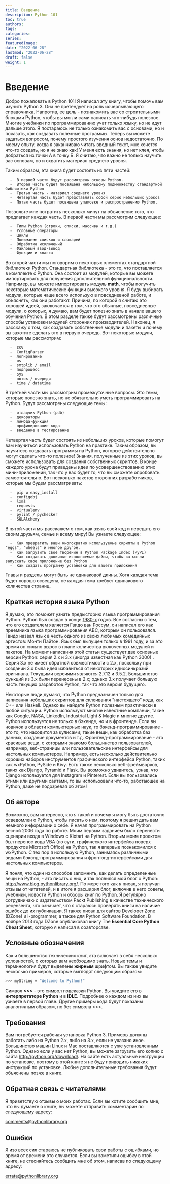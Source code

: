 ```yaml
---
title: Введение
description: Python 101
toc: true
authors:
tags:
categories:
series:
featuredImage:
date: "2022-06-28"
lastmod: "2022-06-28"
draft: false
weight: 1
---
```


# Введение

Добро пожаловать в Python 101! Я написал эту книгу, чтобы помочь вам изучить Python 3. Она не претендует на роль исчерпывающего справочника. Напротив, ее цель - познакомить вас со строительными блоками Python, чтобы вы могли сами написать что-нибудь полезное. Многие учебники по программированию учат только языку, но не идут дальше этого. Я постараюсь не только ознакомить вас с основами, но и показать, как создавать полезные программы. Теперь вы можете задаться вопросом, почему простого изучения основ недостаточно. По моему опыту, когда я заканчиваю читать вводный текст, мне хочется что-то создать, но я не знаю как! У меня есть знания, но нет клея, чтобы добраться из точки А в точку Б. Я считаю, что важно не только научить вас основам, но и охватить материал среднего уровня.

Таким образом, эта книга будет состоять из пяти частей:

      -  В первой части будут рассмотрены основы Python.
      -  Вторая часть будет посвящена небольшому подмножеству стандартной библиотеки Python
      -  Третья часть - материал среднего уровня
      -  Четвертая часть будет представлять собой серию небольших уроков
      -  Пятая часть будет посвящена упаковке и распространению Python.

Позвольте мне потратить несколько минут на объяснение того, что предлагает каждая часть. В первой части мы рассмотрим следующее:

      -  Типы Python (строки, списки, массивы и т.д.)
      -  Условные операторы
      -  Циклы
      -  Понимание списков и словарей
      -  Обработка исключений
      -  Файловый ввод-вывод
      -  Функции и классы


Во второй части мы поговорим о некоторых элементах стандартной библиотеки Python. Стандартная библиотека - это то, что поставляется в комплекте с Python. Она состоит из модулей, которые вы можете импортировать для получения дополнительной функциональности. Например, вы можете импортировать модуль **math**, чтобы получить некоторые математические функции высокого уровня. Я буду выбирать модули, которые чаще всего использую в повседневной работе, и объяснять, как они работают. Причина, по которой я считаю это хорошей идеей, заключается в том, что это обычные, повседневные модули, о которых, я думаю, вам будет полезно знать в начале вашего обучения Python. В этом разделе также будут рассмотрены различные способы установки модулей сторонних производителей. Наконец, я расскажу о том, как создавать собственные модули и пакеты и почему вы захотите сделать это в первую очередь. Вот некоторые модули, которые мы рассмотрим:

      -  csv
      -  ConfigParser
      -  логирование
      -  os
      -  smtplib / email
      -  подпроцесс
      -  sys
      -  поток / очереди
      -  time / datetime


В третьей части мы рассмотрим промежуточные вопросы. Это темы, которые полезно знать, но не обязательно уметь программировать на Python. Будут рассмотрены следующие темы:

      -  отладчик Python (pdb)
      -  декораторы
      -  лямбда-функция
      -  профилирование кода
      -  введение в тестирование

Четвертая часть будет состоять из небольших уроков, которые помогут вам научиться использовать Python на практике. Таким образом, вы научитесь создавать программы на Python, которые действительно могут сделать что-то полезное! Знания, полученные из этих уроков, вы сможете использовать для создания собственных скриптов. В конце каждого урока будут приведены идеи по усовершенствованию этих мини-приложений, так что у вас будет то, что вы сможете опробовать самостоятельно. Вот несколько пакетов сторонних разработчиков, которые мы будем рассматривать:

      -  pip и easy_install
      -  configobj
      -  lxml
      -  requests
      -  virtualenv
      -  pylint / pychecker
      -  SQLAlchemy


В пятой части мы расскажем о том, как взять свой код и передать его своим друзьям, семье и всему миру! Вы узнаете следующее:

      -  Как превратить ваши многократно используемые скрипты в Python "eggs", "wheels" и многое другое.
      -  Как загрузить свое творение в Python Package Index (PyPI)
      -  Как создавать двоичные исполняемые файлы, чтобы вы могли запускать свое приложение без Python
      -  Как создать программу установки для вашего приложения


Главы и разделы могут быть не одинаковой длины. Хотя каждая тема будет хорошо освещена, не каждая тема требует одинакового количества страниц.

## Краткая история языка Python

Я думаю, это поможет узнать предысторию языка программирования Python. Python был создан в конце [1980-х](http://www.artima.com/intv/pythonP.html) годов. Все согласны с тем, что его создателем является Гвидо ван Россум, он написал его как преемника языка программирования ABC, которым он пользовался. Гвидо назвал язык в честь одного из своих любимых комедийных артистов: Монти Пайтон. Язык был выпущен только в 1991 году, и за это время он сильно вырос в плане количества включенных модулей и пакетов. На момент написания этой статьи существует две основные версии Python: серия 2.x и 3.x (иногда известная как Python 3000) . Серия 3.x не имеет обратной совместимости с 2.x, поскольку при создании 3.x была идея избавиться от некоторых идиосинкразий оригинала. Текущими версиями являются 2.7.12 и 3.5.2. Большинство функций из 3.x были перенесены в 2.x; однако 3.x получает большую часть текущих разработок Python, так что это версия будущего.

Некоторые люди думают, что Python предназначен только для написания небольших скриптов для склеивания "настоящего" кода, как C++ или Haskell. Однако вы найдете Python полезным практически в любой ситуации. Python используют многие известные компании, такие как Google, NASA, LinkedIn, Industrial Light & Magic и многие другие. Python используется не только в бэкенде, но и в фронтенде. Если вы новичок в области компьютерных наук, то бэкенд-программирование - это то, что находится за кулисами; такие вещи, как обработка баз данных, создание документов и т.д. Фронтенд-программирование - это красивые вещи, с которыми знакомо большинство пользователей, например, веб-страницы или пользовательские интерфейсы для настольных компьютеров. Например, есть несколько действительно хороших наборов инструментов графического интерфейса Python, таких как wxPython, PySide и Kivy. Есть также несколько веб-фреймворков, таких как Django, Pyramid и Flask. Вы возможно удивитесь, узнав, что Django используется для Instagram и Pinterest. Если вы пользовались этими или другими сайтами, то вы использовали что-то, работающее на Python, даже не подозревая об этом!

## Об авторе

Возможно, вам интересно, кто я такой и почему я могу быть достаточно осведомлен о Python, чтобы писать о нем, поэтому я решил дать вам немного информации о себе. Я начал программировать на Python весной 2006 года по работе. Моим первым заданием было перенести сценарии входа в Windows с Kixtart на Python. Вторым моим проектом был перенос кода VBA (по сути, графического интерфейса поверх продуктов Microsoft Office) на Python, так я впервые познакомился с wxPython. С тех пор я использую Python, занимаясь различными видами бэкэнд-программирования и фронтэнд-интерфейсами для настольных компьютеров.

Я понял, что один из способов запомнить, как делать определенные вещи на Python, - это писать о них, и так появился мой блог о Python: http://www.blog.pythonlibrary.org/. По мере того как я писал, я получал отзывы от читателей, и в итоге я расширил блог, включив в него советы, учебники, новости Python и обзоры книг по Python. Я регулярно сотрудничаю с издательством Packt Publishing в качестве технического рецензента, что означает, что я стараюсь проверять книги на наличие ошибок до их публикации. Я также писал для сайтов Developer Zone (DZone) и i-programmer, а также для Python Software Foundation. В ноябре 2013 года DZone опубликовал книгу The **Essential Core Python Cheat Sheet**, которую я написал в соавторстве.

## Условные обозначения

Как и большинство технических книг, эта включает в себя несколько условностей, о которых вам необходимо знать. Новые темы и терминология будут выделены **жирным** шрифтом. Вы также увидите несколько примеров, которые выглядят следующим образом:

```sh
>>> myString = "Welcome to Python!"
```

Символ **>>>** - это символ подсказки Python. Вы увидите его в **интерпретаторе Python** и в **IDLE**. Подробнее о каждом из них вы узнаете в первой главе. Другие примеры кода будут показаны аналогичным образом, но без символа >>>.

## Требования

Вам потребуется рабочая установка Python 3. Примеры должны работать либо на Python 2.x, либо на 3.x, если не указано иное. Большинство машин Linux и Mac поставляются с уже установленным Python. Однако если у вас нет Python, вы можете загрузить его копию с сайта http://python.org/download/. На сайте есть актуальные инструкции по установке, поэтому в этой книге я не буду приводить никаких инструкций по установке. Любые дополнительные требования будут объяснены позже в книге.

## Обратная связь с читателями

Я приветствую отзывы о моих работах. Если вы хотите сообщить мне, что вы думаете о книге, вы можете отправить комментарии по следующему адресу:

comments@pythonlibrary.org

## Ошибки

Я изо всех сил стараюсь не публиковать свои работы с ошибками, но время от времени это случается. Если вы заметили ошибку в этой книге, не стесняйтесь сообщить мне об этом, написав по следующему адресу:

errata@pythonlibrary.org
